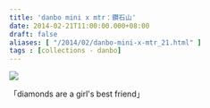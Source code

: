 ```yaml
---
title: 'danbo mini x mtr：鑽石山'
date: 2014-02-21T11:00:00.000+08:00
draft: false
aliases: [ "/2014/02/danbo-mini-x-mtr_21.html" ]
tags : [collections - danbo]
---
```


![](/images/danbodiamondhill.jpg)

「diamonds are a girl's best friend」
